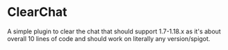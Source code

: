 # ClearChat
A simple plugin to clear the chat that should support 1.7-1.18.x as it's about overall 10 lines of code and should work on literally any version/spigot.
